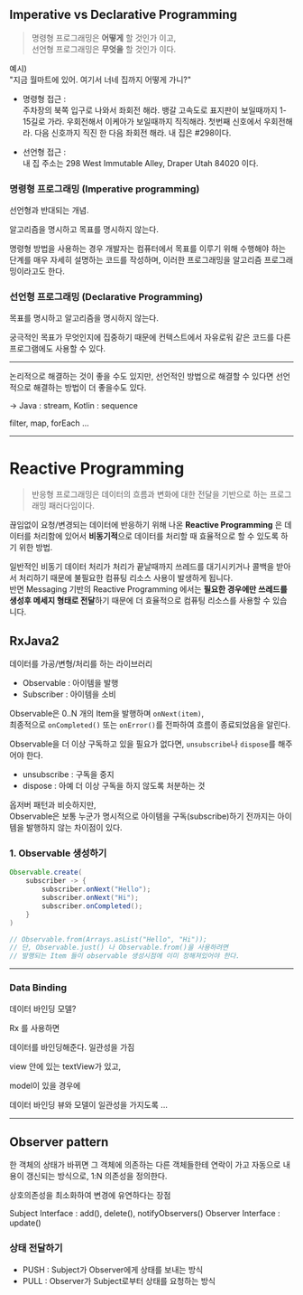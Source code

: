 ## Imperative vs Declarative Programming

> 명령형 프로그래밍은 **어떻게** 할 것인가 이고,  
선언형 프로그래밍은 **무엇을** 할 것인가 이다.

예시)  
"지금 월마트에 있어. 여기서 너네 집까지 어떻게 가니?"

- 명령형 접근 :  
주차장의 북쪽 입구로 나와서 좌회전 해라. 뱅갈 고속도로 표지판이 보일때까지 1-15길로 가라. 우회전해서 이케아가 보일때까지 직직해라. 첫번째 신호에서 우회전해라. 다음 신호까지 직진 한 다음 좌회전 해라. 내 집은 #298이다.

- 선언형 접근 :  
내 집 주소는 298 West Immutable Alley, Draper Utah 84020 이다.


### 명령형 프로그래밍 (Imperative programming)

선언형과 반대되는 개념. 

알고리즘을 명시하고 목표를 명시하지 않는다.

명령형 방법을 사용하는 경우 개발자는 컴퓨터에서 목표를 이루기 위해 수행해야 하는 단계를 매우 자세히 설명하는 코드를 작성하며,
이러한 프로그래밍을 알고리즘 프로그래밍이라고도 한다.

### 선언형 프로그래밍 (Declarative Programming)

목표를 명시하고 알고리즘을 명시하지 않는다.

궁극적인 목표가 무엇인지에 집중하기 때문에 컨텍스트에서 자유로워 같은 코드를 다른 프로그램에도 사용할 수 있다.

------

논리적으로 해결하는 것이 좋을 수도 있지만, 선언적인 방법으로 해결할 수 있다면 선언적으로 해결하는 방법이 더 좋을수도 있다.

-> Java : stream, Kotlin : sequence

filter, map, forEach ...

------



# Reactive Programming

> 반응형 프로그래밍은 데이터의 흐름과 변화에 대한 전달을 기반으로 하는 프로그래밍 패러다임이다.

끊임없이 요청/변경되는 데이터에 반응하기 위해 나온 **Reactive Programming** 은 데이터를 처리함에 있어서 **비동기적**으로 데이터를 처리할 때 효율적으로 할 수 있도록 하기 위한 방법.

일반적인 비동기 데이터 처리가 처리가 끝날때까지 쓰레드를 대기시키거나 콜백을 받아서 처리하기 때문에 불필요한 컴퓨팅 리소스 사용이 발생하게 됩니다.  
반면 Messaging 기반의 Reactive Programming 에서는 **필요한 경우에만 쓰레드를 생성후 메세지 형태로 전달**하기 때문에 더 효율적으로 컴퓨팅 리소스를 사용할 수 있습니다.

## RxJava2

데이터를 가공/변형/처리를 하는 라이브러리

- Observable : 아이템을 발행 
- Subscriber : 아이템을 소비 

Observable은 0..N 개의 Item을 발행하며 `onNext(item)`,  
최종적으로 `onCompleted()` 또는 `onError()`를 전파하여 흐름이 종료되었음을 알린다.

Observable을 더 이상 구독하고 있을 필요가 없다면, `unsubscribe`나 `dispose`를 해주어야 한다.  
- unsubscribe : 구독을 중지
- dispose : 아예 더 이상 구독을 하지 않도록 처분하는 것 



옵저버 패턴과 비슷하지만,  
Observable은 보통 누군가 명시적으로 아이템을 구독(subscribe)하기 전까지는 아이템을 발행하지 않는 차이점이 있다.

### 1. Observable 생성하기
```java
Observable.create(
    subscriber -> {
        subscriber.onNext("Hello");
        subscriber.onNext("Hi");
        subscriber.onCompleted();
    }
)

// Observable.from(Arrays.asList("Hello", "Hi"));
// 단, Observable.just() 나 Observable.from()을 사용하려면
// 발행되는 Item 들이 observable 생성시점에 이미 정해져있어야 한다. 
```


----

### Data Binding


데이터 바인딩 모델? 

Rx 를 사용하면

데이터를 바인딩해준다. 일관성을 가짐


view 안에 있는 textView가 있고,

model이 있을 경우에

데이터 바인딩 뷰와 모델이 일관성을 가지도록 ...



-----

## Observer pattern

한 객체의 상태가 바뀌면 그 객체에 의존하는 다른 객체들한테 연락이 가고 자동으로 내용이 갱신되는 방식으로, 1:N 의존성을 정의한다.

상호의존성을 최소화하여 변경에 유연하다는 장점

Subject Interface : add(), delete(), notifyObservers()
Observer Interface : update()

### 상태 전달하기
- PUSH : Subject가 Observer에게 상태를 보내는 방식
- PULL : Observer가 Subject로부터 상태를 요청하는 방식